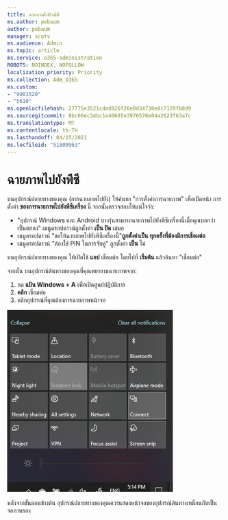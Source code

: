 ```yaml
---
title: ฉายภาพไปยังพีซี
ms.author: pebaum
author: pebaum
manager: scotv
ms.audience: Admin
ms.topic: article
ms.service: o365-administration
ROBOTS: NOINDEX, NOFOLLOW
localization_priority: Priority
ms.collection: Adm_O365
ms.custom:
- "9001520"
- "5610"
ms.openlocfilehash: 27775e3521cdad926f26e8d34738e8c7129fb8d9
ms.sourcegitcommit: 8bc60ec34bc1e40685e3976576e04a2623f63a7c
ms.translationtype: MT
ms.contentlocale: th-TH
ms.lasthandoff: 04/15/2021
ms.locfileid: "51809963"
---
```

# <a name="project-to-a-pc"></a>ฉายภาพไปยังพีซี

บนอุปกรณ์ปลายทางของคุณ (การฉายภาพไปยัง) ให้ค้นหา "การตั้งค่าการฉายภาพ" เพื่อเปิดหน้า การตั้งค่า **ของการฉายภาพไปยังพีซีเครื่อง** นี้ จากนั้นตรวจสอบให้แน่ใจว่า:
- "อุปกรณ์ Windows และ Android บางรุ่นสามารถฉายภาพไปยังพีซีเครื่องนี้เมื่อคุณบอกว่าเป็นตกลง" เมนูดรอปดาวน์ถูกตั้งค่า **เป็น ปิด** เสมอ
- เมนูดรอปดาวน์ "ขอให้ฉายภาพไปยังพีซีเครื่องนี้"**ถูกตั้งค่าเป็น ทุกครั้งที่ต้องมีการเชื่อมต่อ**
- เมนูดรอปดาวน์ "ต้องใช้ PIN ในการจับคู่" ถูกตั้งค่า **เป็น** ไม่

บนอุปกรณ์ปลายทางของคุณ ให้เปิดใช้ **แอป** เชื่อมต่อ โดยไปที่ **เริ่มต้น** แล้วค้นหา "เชื่อมต่อ"

จากนั้น บนอุปกรณ์ต้นทางของคุณที่คุณพยายามฉายภาพจาก:

1. กด **แป้น Windows + A** เพื่อเปิดศูนย์ปฏิบัติการ
2. **คลิก** เชื่อมต่อ
3. คลิกอุปกรณ์ที่คุณต้องการฉายภาพหน้าจอ

![ฉายภาพไปยังพีซี](media/project-to-a-pc.png)

หลังจากขั้นตอนข้างต้น อุปกรณ์ปลายทางของคุณควรแสดงหน้าจอของอุปกรณ์ต้นทางเหมือนกับเป็นจอภาพรอง

